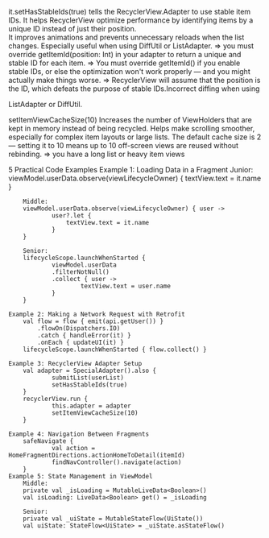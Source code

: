it.setHasStableIds(true)
	tells the RecyclerView.Adapter to use stable item IDs.
	It helps RecyclerView optimize performance by identifying items by a unique ID instead of just their position.	
	It improves animations and prevents unnecessary reloads when the list changes.
	Especially useful when using DiffUtil or ListAdapter.
=> you must override getItemId(position: Int) in your adapter to return a unique and stable ID for each item.
=> You must override getItemId() if you enable stable IDs, or else the optimization won't work properly — and you might actually make 
things worse.
=> RecyclerView will assume that the position is the ID, which defeats the purpose of stable IDs.Incorrect diffing when using 
		
ListAdapter or DiffUtil.

setItemViewCacheSize(10)
	Increases the number of ViewHolders that are kept in memory instead of being recycled.
	Helps make scrolling smoother, especially for complex item layouts or large lists.
	The default cache size is 2 — setting it to 10 means up to 10 off-screen views are reused without rebinding.
=> you have a long list or heavy item views

5 Practical Code Examples
	Example 1: Loading Data in a Fragment
		Junior:
		viewModel.userData.observe(viewLifecycleOwner) {
    			textView.text = it.name
		}

		Middle:
		viewModel.userData.observe(viewLifecycleOwner) { user ->
    			user?.let {
        			textView.text = it.name
    			}
		}

		Senior:
		lifecycleScope.launchWhenStarted {
    			viewModel.userData
        		.filterNotNull()
        		.collect { user ->
            			textView.text = user.name
        		}
		}

	Example 2: Making a Network Request with Retrofit
		val flow = flow { emit(api.getUser()) }
    		.flowOn(Dispatchers.IO)
    		.catch { handleError(it) }
    		.onEach { updateUI(it) }
		lifecycleScope.launchWhenStarted { flow.collect() }

	Example 3: RecyclerView Adapter Setup
		val adapter = SpecialAdapter().also {
    			submitList(userList)
    			setHasStableIds(true)
		}
		recyclerView.run {
    			this.adapter = adapter
    			setItemViewCacheSize(10)
		}

	Example 4: Navigation Between Fragments
		safeNavigate {
    			val action = HomeFragmentDirections.actionHomeToDetail(itemId)
    			findNavController().navigate(action)
		}
	Example 5: State Management in ViewModel
		Middle: 
		private val _isLoading = MutableLiveData<Boolean>()
		val isLoading: LiveData<Boolean> get() = _isLoading
			
		Senior:
		private val _uiState = MutableStateFlow(UiState())
		val uiState: StateFlow<UiState> = _uiState.asStateFlow()